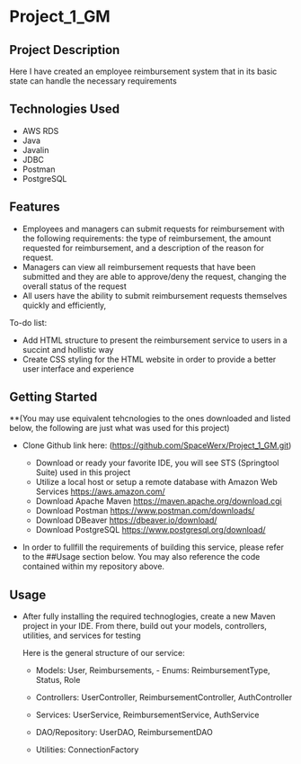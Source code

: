 # Project_1_GM

## Project Description

Here I have created an employee reimbursement system that in its basic state can handle the necessary requirements 

## Technologies Used

* AWS RDS
* Java
* Javalin
* JDBC
* Postman
* PostgreSQL


## Features

* Employees and managers can submit requests for reimbursement with the following requirements: the type of reimbursement, the amount requested for reimbursement, and a description of the reason for request.
* Managers can view all reimbursement requests that have been submitted and they are able to approve/deny the request, changing the overall status of the request
* All users have the ability to submit reimbursement requests themselves quickly and efficiently, 

To-do list:
* Add HTML structure to present the reimbursement service to users in a succint and hollistic way
* Create CSS styling for the HTML website in order to provide a better user interface and experience

## Getting Started
 **(You may use equivalent tehcnologies to the ones downloaded and listed below, the following are just what was used for this project)
   
- Clone Github link here: (https://github.com/SpaceWerx/Project_1_GM.git)

  - Download or ready your favorite IDE, you will see STS (Springtool Suite) used in this project
  - Utilize a local host or setup a remote database with Amazon Web Services https://aws.amazon.com/
  - Download Apache Maven https://maven.apache.org/download.cgi
  - Download Postman https://www.postman.com/downloads/
  - Download DBeaver https://dbeaver.io/download/
  - Download PostgreSQL https://www.postgresql.org/download/

-  In order to fullfill the requirements of building this service, please refer to the ##Usage section below. You may also reference the code contained within my repository above.

## Usage
* After fully installing the required technoglogies, create a new Maven project in your IDE.
  From there, build out your models, controllers, utilities, and services for testing
  
  Here is the general structure of our service:
  
   - Models: User, Reimbursements, 
         - Enums: ReimbursementType, Status, Role
         
   - Controllers: UserController, ReimbursementController, AuthController
   
   - Services: UserService, ReimbursementService, AuthService
   
   - DAO/Repository:  UserDAO, ReimbursementDAO
   
   - Utilities: ConnectionFactory
